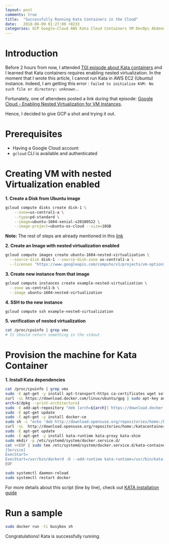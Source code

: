 ```yaml
---
layout: post
comments: true
title:  "Successfully Running Kata Containers in the Cloud"
date:   2018-06-09 01:27:00 +0233
categories: GCP Google-Cloud AWS Kata Cloud Containers VM DevOps Abdennour Tunisia
---
```


# Introduction

Before 2 hours from now, I attended [TGI episode about Kata containers](https://www.youtube.com/watch?v=ixs2-UnWiGU) and I learned that Kata containers requires enabling nested virtualization.
In the moment that I wrote this article, I cannot run Kata in AWS EC2 (Ubuntu) instance. Indeed, I am getting this error : `failed to initialize KVM: No such file or directory: unknown.`.

Fortunately, one of attendees posted a link during that episode: [Google Cloud - Enabling Nested Virtualization for VM Instances](https://cloud.google.com/compute/docs/instances/enable-nested-virtualization-vm-instances).

Hence, I decided to give GCP a shot and trying it out.

# Prerequisites

- Having a Google Cloud account
- `gcloud` CLI is available and authenticated

# Creating VM with nested Virtualization enabled

**1. Create a Disk from Ubuntu image**

```sh
gcloud compute disks create disk-1 \
    --zone=us-central1-a \
    --type=pd-standard \
    --image=ubuntu-1604-xenial-v20180522 \
    --image-project=ubuntu-os-cloud --size=10GB
```

**Note:** The rest of steps are already mentioned in this [link](https://cloud.google.com/compute/docs/instances/enable-nested-virtualization-vm-instances)

**2. Create an Image with nested virtualization enabled**

```sh
gcloud compute images create ubuntu-1604-nested-virtualization \
  --source-disk disk-1 --source-disk-zone us-central1-a \
  --licenses "https://www.googleapis.com/compute/v1/projects/vm-options/global/licenses/enable-vmx"
```

**3. Create new instance from that image**

```sh
gcloud compute instances create example-nested-virtualization \
  --zone us-central1-b \
  --image ubuntu-1604-nested-virtualization
```

**4. SSH to the new instance**

```sh
gcloud compute ssh example-nested-virtualization
```

**5. verification of nested virtualization**

```sh
cat /proc/cpuinfo | grep vmx
# It should return something in the stdout
```


# Provision the machine for Kata Container


**1. Install Kata dependencies**

```sh
cat /proc/cpuinfo | grep vmx
sudo -E apt-get -y install apt-transport-https ca-certificates wget software-properties-common
curl -sL https://download.docker.com/linux/ubuntu/gpg | sudo apt-key add -
arch=$(dpkg --print-architecture)
sudo -E add-apt-repository "deb [arch=${arch}] https://download.docker.com/linux/ubuntu $(lsb_release -cs) stable"
sudo -E apt-get update
sudo -E apt-get -y install docker-ce
sudo sh -c "echo 'deb http://download.opensuse.org/repositories/home:/katacontainers:/release/xUbuntu_$(lsb_release -rs)/ /' > /etc/apt/sources.list.d/kata-containers.list"
curl -sL  http://download.opensuse.org/repositories/home:/katacontainers:/release/xUbuntu_$(lsb_release -rs)/Release.key | sudo apt-key add -
sudo -E apt-get update
sudo -E apt-get -y install kata-runtime kata-proxy kata-shim
sudo mkdir -p /etc/systemd/system/docker.service.d/
cat <<EOF | sudo tee /etc/systemd/system/docker.service.d/kata-containers.conf
[Service]
ExecStart=
ExecStart=/usr/bin/dockerd -D --add-runtime kata-runtime=/usr/bin/kata-runtime --default-runtime=kata-runtime
EOF

sudo systemctl daemon-reload
sudo systemctl restart docker

```

For more details about this script (line by line), check out [KATA installation guide](https://github.com/kata-containers/documentation/blob/master/install/ubuntu-installation-guide.md)

# Run a sample

```sh
sudo docker run -ti busybox sh
```

Congratulations! Kata is successfully running.
